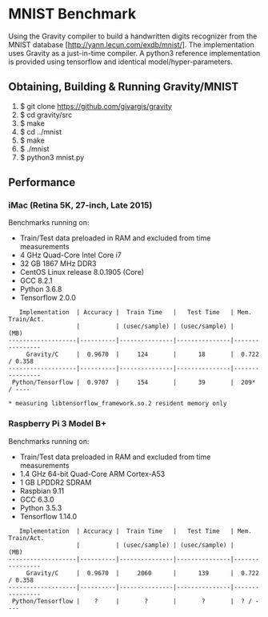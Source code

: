 # MNIST Benchmark

Using the Gravity compiler to build a handwritten digits recognizer from the
MNIST database [http://yann.lecun.com/exdb/mnist/]. The implementation uses
Gravity as a just-in-time compiler. A python3 reference implementation is
provided using tensorflow and identical model/hyper-parameters.

## Obtaining, Building & Running Gravity/MNIST
  1. $ git clone https://github.com/givargis/gravity
  2. $ cd gravity/src
  3. $ make
  4. $ cd ../mnist
  5. $ make
  6. $ ./mnist
  7. $ python3 mnist.py

## Performance

### iMac (Retina 5K, 27-inch, Late 2015)

Benchmarks running on:
  * Train/Test data preloaded in RAM and excluded from time measurements
  * 4 GHz Quad-Core Intel Core i7
  * 32 GB 1867 MHz DDR3
  * CentOS Linux release 8.0.1905 (Core)
  * GCC 8.2.1
  * Python 3.6.8
  * Tensorflow 2.0.0

```
   Implementation  | Accuracy |  Train Time   |   Test Time   | Mem. Train/Act.
                   |          | (usec/sample) | (usec/sample) |      (MB)
-------------------|----------|---------------|---------------|----------------
     Gravity/C     |  0.9670  |     124       |      18       |  0.722 / 0.358
-------------------|----------|---------------|---------------|----------------
 Python/Tensorflow |  0.9707  |     154       |      39       |  209* / ----

* measuring libtensorflow_framework.so.2 resident memory only
```

### Raspberry Pi 3 Model B+

Benchmarks running on:
  * Train/Test data preloaded in RAM and excluded from time measurements
  * 1.4 GHz 64-bit Quad-Core ARM Cortex-A53
  * 1 GB LPDDR2 SDRAM
  * Raspbian 9.11
  * GCC 6.3.0
  * Python 3.5.3
  * Tensorflow 1.14.0

```
   Implementation  | Accuracy |  Train Time   |   Test Time   | Mem. Train/Act.
                   |          | (usec/sample) | (usec/sample) |      (MB)
-------------------|----------|---------------|---------------|----------------
     Gravity/C     |  0.9670  |     2060      |      139      |  0.722 / 0.358
-------------------|----------|---------------|---------------|----------------
 Python/Tensorflow |    ?     |       ?       |       ?       |  ? / ----
```
